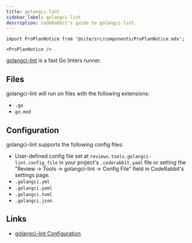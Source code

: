 ```yaml
---
title: golangci-lint
sidebar_label: golangci-lint
description: CodeRabbit's guide to golangci-lint.
---
```


```mdx-code-block
import ProPlanNotice from '@site/src/components/ProPlanNotice.mdx';

<ProPlanNotice />
```

[golangci-lint](https://golangci-lint.run/) is a fast Go linters runner.

## Files

golangci-lint will run on files with the following extensions:

- `.go`
- `go.mod`

## Configuration

golangci-lint supports the following config files:

- User-defined config file set at `reviews.tools.golangci-lint.config_file` in your project's `.coderabbit.yaml` file or setting the "Review → Tools → golangci-lint → Config File" field in CodeRabbit's settings page.
- `.golangci.yml`
- `.golangci.yaml`
- `.golangci.toml`
- `.golangci.json`

## Links

- [golangci-lint Configuration](https://golangci-lint.run/usage/configuration/)
